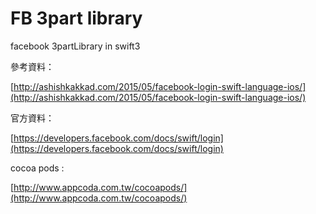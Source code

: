 # FB  3part  library

facebook 3partLibrary  in swift3

參考資料：

[http://ashishkakkad.com/2015/05/facebook-login-swift-language-ios/](http://ashishkakkad.com/2015/05/facebook-login-swift-language-ios/)

官方資料：

[https://developers.facebook.com/docs/swift/login](https://developers.facebook.com/docs/swift/login)

cocoa pods :

[http://www.appcoda.com.tw/cocoapods/](http://www.appcoda.com.tw/cocoapods/)

